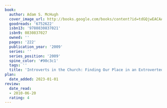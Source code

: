 ```yaml
---
book:
  author: Adam S. McHugh
  cover_image_url: http://books.google.com/books/content?id=tdGQjwEACAAJ&printsec=frontcover&img=1&zoom=1&source=gbs_api
  goodreads: '6752622'
  isbn13: '9780830837021'
  isbn9: 0830837027
  owned: ''
  pages: '222'
  publication_year: '2009'
  series: ''
  series_position: '2009'
  spine_color: '#90c3c1'
  tags: ''
  title: 'Introverts in the Church: Finding Our Place in an Extroverted Culture'
plan:
  date_added: 2023-01-01
review:
  date_read:
  - 2010-06-20
  rating: 4
---
```

